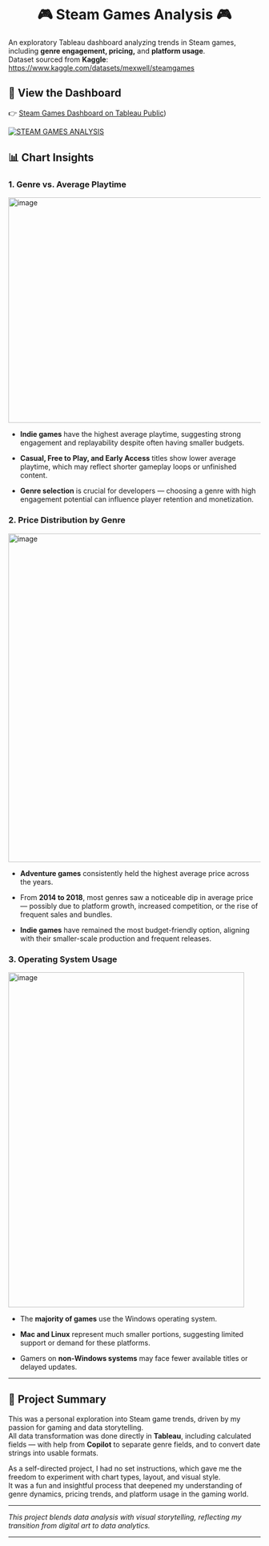 

# <h1 align="center">🎮 Steam Games Analysis 🎮

An exploratory Tableau dashboard analyzing trends in Steam games, including **genre engagement, pricing,** and **platform usage**.  
Dataset sourced from **Kaggle**:
https://www.kaggle.com/datasets/mexwell/steamgames

## 🔗 View the Dashboard  
👉 [Steam Games Dashboard on Tableau Public](https://public.tableau.com/views/SteamGames_17529452446820/STEAMGAMESANALYSIS?:language=en-GB&:sid=&:redirect=auth&:display_count=n&:origin=viz_share_link))
<div class='tableauPlaceholder' id='viz1753745226907' style='position: relative'><noscript><a href='#'><img alt='STEAM GAMES ANALYSIS ' src='https:&#47;&#47;public.tableau.com&#47;static&#47;images&#47;St&#47;SteamGames_17529452446820&#47;STEAMGAMESANALYSIS&#47;1_rss.png' style='border: none' /></a></noscript><object class='tableauViz'  style='display:none;'><param name='host_url' value='https%3A%2F%2Fpublic.tableau.com%2F' /> <param name='embed_code_version' value='3' /> <param name='site_root' value='' /><param name='name' value='SteamGames_17529452446820&#47;STEAMGAMESANALYSIS' /><param name='tabs' value='no' /><param name='toolbar' value='yes' /><param name='static_image' value='https:&#47;&#47;public.tableau.com&#47;static&#47;images&#47;St&#47;SteamGames_17529452446820&#47;STEAMGAMESANALYSIS&#47;1.png' /> <param name='animate_transition' value='yes' /><param name='display_static_image' value='yes' /><param name='display_spinner' value='yes' /><param name='display_overlay' value='yes' /><param name='display_count' value='yes' /><param name='language' value='en-US' /></object></div>      


## 📊 Chart Insights

### 1. **Genre vs. Average Playtime**
<img width="1280" height="450" alt="image" src="https://github.com/user-attachments/assets/90de19de-addb-42f9-8e58-316734a57dfd" />


- **Indie games** have the highest average playtime, suggesting strong engagement and replayability despite often having smaller budgets.

- **Casual, Free to Play, and Early Access** titles show lower average playtime, which may reflect shorter gameplay loops or unfinished content.

- **Genre selection** is crucial for developers — choosing a genre with high engagement potential can influence player retention and monetization.


### 2. **Price Distribution by Genre**
<img width="1280" height="656" alt="image" src="https://github.com/user-attachments/assets/e0e41c5f-f247-406a-8181-9bd7c07a1cf1" />

- **Adventure games** consistently held the highest average price across the years.

- From **2014 to 2018**, most genres saw a noticeable dip in average price — possibly due to platform growth, increased competition, or the rise of frequent sales and bundles.

- **Indie games** have remained the most budget-friendly option, aligning with their smaller-scale production and frequent releases.

  

### 3. **Operating System Usage**
<img width="471" height="669" alt="image" src="https://github.com/user-attachments/assets/a57626b7-d337-4023-9424-b7aa0c4e731a" />

- The **majority of games** use the Windows operating system.

- **Mac and Linux** represent much smaller portions, suggesting limited support or demand for these platforms.

- Gamers on **non-Windows systems** may face fewer available titles or delayed updates.

  
---

## 📝 Project Summary

This was a personal exploration into Steam game trends, driven by my passion for gaming and data storytelling.  
All data transformation was done directly in **Tableau**, including calculated fields — with help from **Copilot** to separate genre fields, and to convert date strings into usable formats.

As a self-directed project, I had no set instructions, which gave me the freedom to experiment with chart types, layout, and visual style.  
It was a fun and insightful process that deepened my understanding of genre dynamics, pricing trends, and platform usage in the gaming world.

---

_This project blends data analysis with visual storytelling, reflecting my transition from digital art to data analytics._  



---

